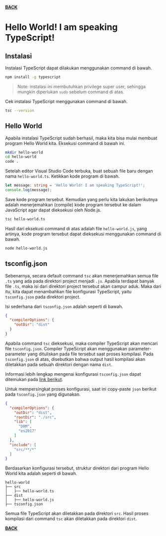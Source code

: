 [**BACK**](./README.md)

# Hello World! I am speaking TypeScript!

## Instalasi

Instalasi TypeScript dapat dilakukan menggunakan command di bawah.

```bash
npm install -g typescript
```

> Note: instalasi ini membutuhkan privilege super user, sehingga mungkin diperlukan `sudo` sebelum command di atas.

Cek instalasi TypeScript menggunakan command di bawah.

```bash
tsc --version
```

## Hello World

Apabila instalasi TypeScript sudah berhasil, maka kita bisa mulai membuat program Hello World kita. Eksekusi command di bawah ini.

```bash
mkdir hello-world
cd hello-world
code .
```

Setelah editor Visual Studio Code terbuka, buat sebuah file baru dengan nama `hello-world.ts`. Ketikkan kode program di bawah.

```typescript
let message: string = 'Hello World! I am speaking TypeScript!';
console.log(message);
```

Save kode program tersebut. Kemudian yang perlu kita lakukan berikutnya adalah menerjemahkan (compile) kode program tersebut ke dalam JavaScript agar dapat dieksekusi oleh Node.js.

```bash
tsc hello-world.ts
```

Hasil dari eksekusi command di atas adalah file `hello-world.js`, yang artinya, kode program tersebut dapat dieksekusi menggunakan command di bawah.

```bash
node hello-world.js
```

## tsconfig.json

Sebenarnya, secara default command `tsc` akan menerjemahkan semua file `.ts` yang ada pada direktori project menjadi `.js`. Apabila terdapat banyak file `.ts`, maka isi dari direktori project tersebut akan campur aduk. Maka dari itu, kita dapat menambahkan file konfigurasi TypeScript, yaitu `tsconfig.json` pada direktori project.

Isi sederhana dari `tsconfig.json` adalah seperti di bawah.

```json
{
  "compilerOptions": {
    "outDir": "dist"
  }
}
```

Apabila command `tsc` dieksekusi, maka compiler TypeScript akan mencari file `tsconfig.json`. Compiler TypeScript akan menggunakan parameter-parameter yang dituliskan pada file tersebut saat proses kompilasi. Pada `tsconfig.json` di atas, disebutkan bahwa output hasil kompilasi akan diletakkan pada sebuah direktori dengan nama `dist`.

Informasi lebih lengkap mengenai konfigurasi `tsconfig.json` dapat ditemukan pada [link berikut](https://www.typescriptlang.org/tsconfig).

Untuk mempersingkat proses konfigurasi, saat ini copy-paste `json` berikut pada `tsconfig.json` yang digunakan.

```json
{
  "compilerOptions": {
    "outDir": "dist",
    "rootDir": "./src",
    "lib": [
      "DOM",
      "es2017"
    ]
  },
  "include": [
    "src/**/*"
  ]
}
```

Berdasarkan konfigurasi tersebut, struktur direktori dari program Hello World kita adalah seperti di bawah.

```
hello-world
├── src
│   ├── hello-world.ts
├── dist
│   ├── hello-world.js
├── tsconfig.json
```

Semua file TypeScript akan diletakkan pada direktori `src`. Hasil proses kompilasi dari command `tsc` akan diletakkan pada direktori `dist`.

[**BACK**](./README.md)
